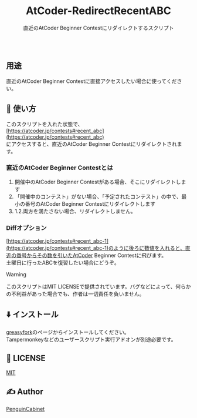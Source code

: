 <div align="center">

# AtCoder-RedirectRecentABC

直近のAtCoder Beginner Contestにリダイレクトするスクリプト

<br>
<br>
</div>

## 用途
直近のAtCoder Beginner Contestに直接アクセスしたい場合に使ってください。

## 🔨 使い方
このスクリプトを入れた状態で、    
[https://atcoder.jp/contests#recent_abc](https://atcoder.jp/contests#recent_abc)    
にアクセスすると、直近のAtCoder Beginner Contestにリダイレクトされます。    
### 直近のAtCoder Beginner Contestとは
1. 開催中のAtCoder Beginner Contestがある場合、そこにリダイレクトします
2. 「開催中のコンテスト」がない場合、「予定されたコンテスト」の中で、最小の番号のAtCoder Beginner Contestにリダイレクトします
3. 1.2.両方を満たさない場合、リダイレクトしません。

### Diffオプション
[https://atcoder.jp/contests#recent_abc-1](https://atcoder.jp/contests#recent_abc-1)のように後ろに数値を入れると、直近の番号からその数を引いたAtCoder Beginner Contestに飛びます。    
土曜日に行ったABCを復習したい場合にどうぞ。

> [!WARNING]
> このスクリプトはMIT LICENSEで提供されています。バグなどによって、何らかの不利益があった場合でも、作者は一切責任を負いません。

## ⬇️ インストール
[greasyfork]()のページからインストールしてください。    
Tampermonkeyなどのユーザースクリプト実行アドオンが別途必要です。    


## 🎫 LICENSE

[MIT](./LICENSE)

## ✍ Author

[PenguinCabinet](https://github.com/PenguinCabinet)
